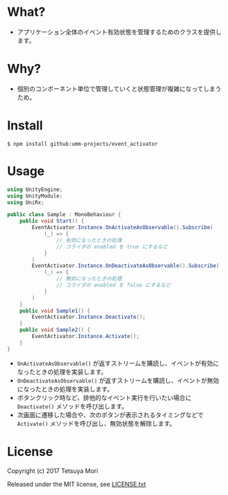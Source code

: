 # What?

* アプリケーション全体のイベント有効状態を管理するためのクラスを提供します。

# Why?

* 個別のコンポーネント単位で管理していくと状態管理が複雑になってしまうため。

# Install

```shell
$ npm install github:umm-projects/event_activator
```

# Usage

```csharp
using UnityEngine;
using UnityModule;
using UniRx;

public class Sample : MonoBehaviour {
    public void Start() {
        EventActivator.Instance.OnActivateAsObservable().Subscribe(
            (_) => {
                // 有効になったときの処理
                // コライダの enabled を true にするなど
            }
        )
        EventActivator.Instance.OnDeactivateAsObservable().Subscribe(
            (_) => {
                // 無効になったときの処理
                // コライダの enabled を false にするなど
            }
        )
    }
    public void Sample1() {
        EventActivator.Instance.Deactivate();
    }
    public void Sample2() {
        EventActivator.Instance.Activate();
    }
}
```

* `OnActivateAsObservable()` が返すストリームを購読し、イベントが有効になったときの処理を実装します。
* `OnDeactivateAsObservable()` が返すストリームを購読し、イベントが無効になったときの処理を実装します。
* ボタンクリック時など、排他的なイベント実行を行いたい場合に `Deactivate()` メソッドを呼び出します。
* 次画面に遷移した場合や、次のボタンが表示されるタイミングなどで `Activate()` メソッドを呼び出し、無効状態を解除します。

# License

Copyright (c) 2017 Tetsuya Mori

Released under the MIT license, see [LICENSE.txt](LICENSE.txt)


